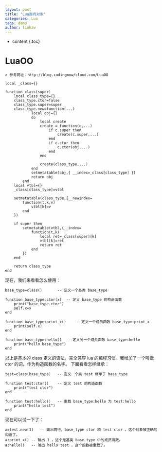 ```yaml
---
layout: post
title: "Lua面向对象"
categories: Lua
tags: demo
author: linkzw
---
```


* content
{:toc}


# LuaOO

	> 参考网址：http://blog.codingnow/cloud.com/LuaOO

	local _class={}
	 
	function class(super)
		local class_type={}
		class_type.ctor=false
		class_type.super=super
		class_type.new=function(...) 
				local obj={}
				do
					local create
					create = function(c,...)
						if c.super then
							create(c.super,...)
						end
						if c.ctor then
							c.ctor(obj,...)
						end
					end
	 
					create(class_type,...)
				end
				setmetatable(obj,{ __index=_class[class_type] })
				return obj
			end
		local vtbl={}
		_class[class_type]=vtbl
	 
		setmetatable(class_type,{__newindex=
			function(t,k,v)
				vtbl[k]=v
			end
		})
	 
		if super then
			setmetatable(vtbl,{__index=
				function(t,k)
					local ret=_class[super][k]
					vtbl[k]=ret
					return ret
				end
			})
		end
	 
		return class_type
	end


现在，我们来看看怎么使用：

	base_type=class()		-- 定义一个基类 base_type
	 
	function base_type:ctor(x)	-- 定义 base_type 的构造函数
		print("base_type ctor")
		self.x=x
	end
	 
	function base_type:print_x()	-- 定义一个成员函数 base_type:print_x
		print(self.x)
	end
	 
	function base_type:hello()	-- 定义另一个成员函数 base_type:hello
		print("hello base_type")
	end


以上是基本的 class 定义的语法，完全兼容 lua 的编程习惯。我增加了一个叫做 ctor 的词，作为构造函数的名字。
下面看看怎样继承：

	test=class(base_type)	-- 定义一个类 test 继承于 base_type
	 
	function test:ctor()	-- 定义 test 的构造函数
		print("test ctor")
	end
	 
	function test:hello()	-- 重载 base_type:hello 为 test:hello
		print("hello test")
	end


现在可以试一下了：

	a=test.new(1)	-- 输出两行，base_type ctor 和 test ctor 。这个对象被正确的构造了。
	a:print_x()	-- 输出 1 ，这个是基类 base_type 中的成员函数。
	a:hello()	-- 输出 hello test ，这个函数被重载了。